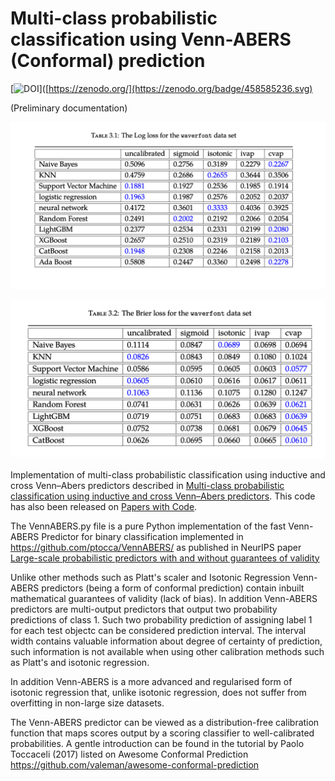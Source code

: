 # Multi-class probabilistic classification using Venn-ABERS (Conformal) prediction

[![DOI](https://zenodo.org/badge/458585236.svg)]([https://zenodo.org/](https://zenodo.org/badge/458585236.svg)

(Preliminary documentation)

![Log loss wavefront dataset](https://github.com/valeman/Multi-class-probabilistic-classification/blob/main/results/wavefront%20log%20loss.png)

![Brier loss wavefront dataset](https://github.com/valeman/Multi-class-probabilistic-classification/blob/main/results/wavefront%20brier%20loss.png)

Implementation of multi-class probabilistic classification using inductive and cross Venn–Abers predictors described in [Multi-class probabilistic classification using inductive and cross Venn–Abers predictors](https://proceedings.mlr.press/v60/manokhin17a.html). This code has also been released on [Papers with Code](https://paperswithcode.com/search?q_meta=&q_type=&q=Multi-class+probabilistic+classification+using+inductive+and+cross+Venn–Abers+predictors).

The VennABERS.py file is a pure Python implementation of the fast Venn-ABERS Predictor for binary classification implemented in https://github.com/ptocca/VennABERS/ as published in NeurIPS paper [Large-scale probabilistic predictors with and without guarantees of validity](https://proceedings.neurips.cc/paper/2015/hash/a9a1d5317a33ae8cef33961c34144f84-Abstract.html)

Unlike other methods such as Platt's scaler and Isotonic Regression Venn-ABERS predictors (being a form of conformal prediction) contain inbuilt mathematical guarantees of validity (lack of bias). In addition Venn-ABERS predictors are multi-output predictors that output two probability predictions of class 1. Such two probability prediction of assigning label 1 for each test objectc can be considered prediction interval. The interval width contains valuable information about degree of certainty of prediction, such information is not available when using other calibration methods such as Platt's and isotonic regression. 

In addition Venn-ABERS is a more advanced and regularised form of isotonic regression that, unlike isotonic regression, does not suffer from overfitting in non-large size datasets.

The Venn-ABERS predictor can be viewed as a distribution-free calibration function that maps scores output by a scoring classifier to well-calibrated probabilities. A gentle introduction can be found in the tutorial by Paolo Toccaceli (2017) listed on Awesome Conformal Prediction https://github.com/valeman/awesome-conformal-prediction

